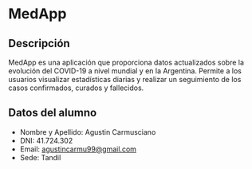 # MedApp

## Descripción

MedApp es una aplicación que proporciona datos actualizados sobre la evolución del COVID-19 a nivel mundial y en la Argentina. Permite a los usuarios visualizar estadísticas diarias y realizar un seguimiento de los casos confirmados, curados y fallecidos.

## Datos del alumno

- Nombre y Apellido: Agustin Carmusciano
- DNI: 41.724.302
- Email: agustincarmu99@gmail.com
- Sede: Tandil